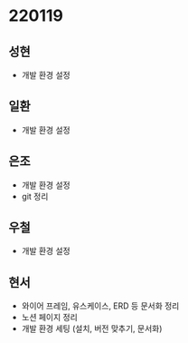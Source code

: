 # 220119

## 성현

- 개발 환경 설정

## 일환

- 개발 환경 설정

## 은조

- 개발 환경 설정
- git 정리  

## 우철

- 개발 환경 설정

## 현서

- 와이어 프레임, 유스케이스, ERD 등 문서화 정리
- 노션 페이지 정리
- 개발 환경 세팅 (설치, 버전 맞추기, 문서화)
